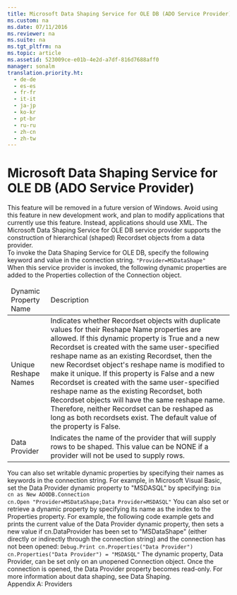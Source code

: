 ```yaml
---
title: Microsoft Data Shaping Service for OLE DB (ADO Service Provider)
ms.custom: na
ms.date: 07/11/2016
ms.reviewer: na
ms.suite: na
ms.tgt_pltfrm: na
ms.topic: article
ms.assetid: 523009ce-e01b-4e2d-a7df-816d7688aff0
manager: sonalm
translation.priority.ht: 
  - de-de
  - es-es
  - fr-fr
  - it-it
  - ja-jp
  - ko-kr
  - pt-br
  - ru-ru
  - zh-cn
  - zh-tw
---
```

# Microsoft Data Shaping Service for OLE DB (ADO Service Provider)
<?xml version="1.0" encoding="utf-8"?>
<developerReferenceWithoutSyntaxDocument xmlns="http://ddue.schemas.microsoft.com/authoring/2003/5" xmlns:xlink="http://www.w3.org/1999/xlink" xmlns:xsi="http://www.w3.org/2001/XMLSchema-instance" xsi:schemaLocation="http://ddue.schemas.microsoft.com/authoring/2003/5 http://dduestorage.blob.core.windows.net/ddueschema/developer.xsd">
  <introduction>
    <alert class="important">
      <para>This feature will be removed in a future version of Windows. Avoid using this feature in new development work, and plan to modify applications that currently use this feature. Instead, applications should use XML.</para>
    </alert>
    <para>The Microsoft Data Shaping Service for OLE DB service provider supports the construction of hierarchical (shaped) <legacyLink xlink:href="ede1415f-c3df-4cc5-a05b-2576b2b84b60">Recordset</legacyLink> objects from a data provider.</para>
  </introduction>
  <section>
    <title>Provider Keyword</title>
    <content>
      <para>To invoke the Data Shaping Service for OLE DB, specify the following keyword and value in the connection string.</para>
      <code>"Provider=<codeFeaturedElement>MSDataShape</codeFeaturedElement>"</code>
    </content>
  </section>
  <section>
    <title>Dynamic Properties</title>
    <content>
      <para>When this service provider is invoked, the following dynamic properties are added to the <legacyLink xlink:href="1d539aa8-ce0d-4418-ab03-8d0a3c1e9d82">Properties</legacyLink> collection of the<legacyLink xlink:href="ef6b1824-5b12-43db-89d7-8f3d13896d4d"> Connection</legacyLink> object.</para>
      <table xmlns:caps="http://schemas.microsoft.com/build/caps/2013/11">
        <thead>
          <tr>
            <TD>
              <para>Dynamic Property Name</para>
            </TD>
            <TD>
              <para>Description</para>
            </TD>
          </tr>
        </thead>
        <tbody>
          <tr>
            <TD>
              <para>
                <legacyBold>Unique Reshape Names</legacyBold> </para>
            </TD>
            <TD>
              <para>Indicates whether <legacyBold>Recordset </legacyBold>objects with duplicate values for their <legacyBold>Reshape Name</legacyBold> properties are allowed. If this dynamic property is <legacyBold>True</legacyBold> and a new <legacyBold>Recordset</legacyBold> is created with the same user-specified reshape name as an existing <legacyBold>Recordset</legacyBold>, then the new <legacyBold>Recordset</legacyBold> object's reshape name is modified to make it unique. If this property is <languageKeyword>False</languageKeyword> and a new <legacyBold>Recordset</legacyBold> is created with the same user-specified reshape name as the existing <legacyBold>Recordset</legacyBold>, both <legacyBold>Recordset</legacyBold> objects will have the same reshape name. Therefore, neither <legacyBold>Recordset</legacyBold> can be reshaped as long as both recordsets exist.</para>
              <para>The default value of the property is <legacyBold>False</legacyBold>.</para>
            </TD>
          </tr>
          <tr>
            <TD>
              <para>
                <legacyBold>Data Provider</legacyBold>
              </para>
            </TD>
            <TD>
              <para>Indicates the name of the provider that will supply rows to be shaped. This value can be NONE if a provider will not be used to supply rows.</para>
            </TD>
          </tr>
        </tbody>
      </table>
      <para>You can also set writable dynamic properties by specifying their names as keywords in the connection string. For example, in Microsoft Visual Basic, set the <legacyBold>Data Provider</legacyBold> dynamic property to "MSDASQL" by specifying:</para>
      <code>Dim cn as New ADODB.Connection
cn.Open "Provider=MSDataShape;Data Provider=MSDASQL"</code>
      <para>You can also set or retrieve a dynamic property by specifying its name as the index to the <legacyLink xlink:href="1d539aa8-ce0d-4418-ab03-8d0a3c1e9d82">Properties</legacyLink> property. For example, the following code example gets and prints the current value of the <legacyBold>Data Provider</legacyBold> dynamic property, then sets a new value if cn.DataProvider has been set to "MSDataShape" (either directly or indirectly through the connection string) and the connection has not been opened:</para>
      <code>Debug.Print cn.Properties("Data Provider")
cn.Properties("Data Provider") = "MSDASQL"</code>
      <alert class="note">
        <para>The dynamic property, <unmanagedCodeEntityReference>Data Provider</unmanagedCodeEntityReference>, can be set only on an unopened <unmanagedCodeEntityReference>Connection</unmanagedCodeEntityReference> object. Once the connection is opened, the <unmanagedCodeEntityReference>Data Provider</unmanagedCodeEntityReference> property becomes read-only.</para>
      </alert>
      <para>For more information about data shaping, see <legacyLink xlink:href="4cb5fd29-4e56-46ac-ae48-a6771c321c0c">Data Shaping</legacyLink>.</para>
    </content>
  </section>
  <relatedTopics>
<link xlink:href="e2581b47-b11e-4e1e-b96c-d39c77c5b48a">Appendix A: Providers</link>
</relatedTopics>
</developerReferenceWithoutSyntaxDocument>